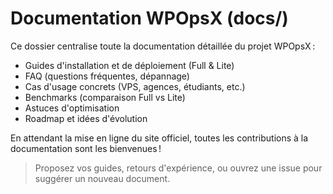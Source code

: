 # Documentation WPOpsX (docs/)

Ce dossier centralise toute la documentation détaillée du projet WPOpsX :

- Guides d'installation et de déploiement (Full & Lite)
- FAQ (questions fréquentes, dépannage)
- Cas d'usage concrets (VPS, agences, étudiants, etc.)
- Benchmarks (comparaison Full vs Lite)
- Astuces d'optimisation
- Roadmap et idées d'évolution

En attendant la mise en ligne du site officiel, toutes les contributions à la documentation sont les bienvenues !

> Proposez vos guides, retours d'expérience, ou ouvrez une issue pour suggérer un nouveau document. 
